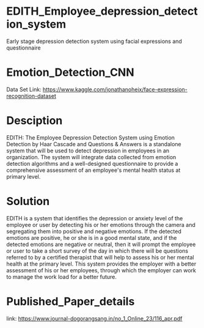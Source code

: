 # EDITH_Employee_depression_detection_system
Early stage depression detection system using facial expressions and questionnaire

# Emotion_Detection_CNN
Data Set Link: https://www.kaggle.com/jonathanoheix/face-expression-recognition-dataset

# Desciption
EDITH: The Employee Depression Detection System using Emotion Detection by Haar Cascade and Questions & Answers is a standalone system that will be used to detect 
depression in employees in an organization. The system will integrate data collected from emotion detection algorithms and a well-designed questionnaire to provide a comprehensive assessment of an employee's mental health status at primary level. 

# Solution
EDITH is a system that identifies the depression or anxiety level of the employee or user by detecting his or her emotions through the camera and segregating them into positive and negative emotions. If the detected emotions are positive, he or she is in a good mental state, and if the detected emotions are negative or neutral, then it will prompt the employee or user to take a short survey of the day in which there will be questions referred to by a certified therapist that will help to assess his or her mental health at the primary level. This system provides the employer with a better assessment of his or her employees, through which the employer can work to manage the work load for a better future. 

# Published_Paper_details
link: https://www.journal-dogorangsang.in/no_1_Online_23/116_apr.pdf
